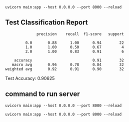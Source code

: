 ``` 
uvicorn main:app --host 0.0.0.0 --port 8000 --reload
```

## Test Classification Report
```
              precision    recall  f1-score   support

         0.0       0.88      1.00      0.94        22
         1.0       1.00      0.50      0.67         4
         2.0       1.00      0.83      0.91         6

    accuracy                           0.91        32
   macro avg       0.96      0.78      0.84        32
weighted avg       0.92      0.91      0.90        32

```

Test Accuracy: 0.90625


## command to run server

``` 
uvicorn main:app --host 0.0.0.0 --port 8000 --reload
```

``` 
uvicorn main:app --host 0.0.0.0 --port 8000 --reload
```

